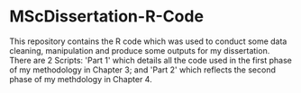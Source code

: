# MScDissertation-R-Code
This repository contains the R code which was used to conduct some data cleaning, manipulation and produce some outputs for my dissertation. There are 2 Scripts: 'Part 1' which details all the code used in the first phase of my methodology in Chapter 3; and 'Part 2' which reflects the second phase of my methdology in Chapter 4.
